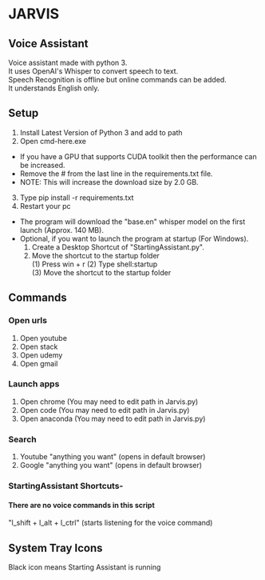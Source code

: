 # JARVIS

## Voice Assistant

Voice assistant made with python 3.  
It uses OpenAI's Whisper to convert speech to text.  
Speech Recognition is offline but online commands can be added.  
It understands English only.

## Setup

1. Install Latest Version of Python 3 and add to path
2. Open cmd-here.exe

- If you have a GPU that supports CUDA toolkit then the performance can be increased.
- Remove the # from the last line in the requirements.txt file.
- NOTE: This will increase the download size by 2.0 GB.

3. Type pip install -r requirements.txt
4. Restart your pc

- The program will download the "base.en" whisper model on the first launch (Approx. 140 MB).
- Optional, if you want to launch the program at startup (For Windows).
  1. Create a Desktop Shortcut of "StartingAssistant.py".
  2. Move the shortcut to the startup folder  
     (1) Press win + r
     (2) Type shell:startup  
     (3) Move the shortcut to the startup folder

## Commands

### Open urls

1. Open youtube
2. Open stack
3. Open udemy
4. Open gmail

### Launch apps

1. Open chrome (You may need to edit path in Jarvis.py)
2. Open code (You may need to edit path in Jarvis.py)
3. Open anaconda (You may need to edit path in Jarvis.py)

### Search

1. Youtube "anything you want" (opens in default browser)
2. Google "anything you want" (opens in default browser)

### StartingAssistant Shortcuts-

#### There are no voice commands in this script

"l_shift + l_alt + l_ctrl" (starts listening for the voice command)

## System Tray Icons

Black icon means Starting Assistant is running
